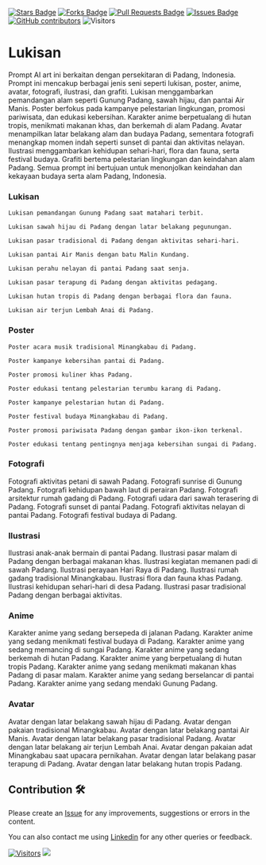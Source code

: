 <a href="https://github.com/drshahizan/Generative-AI-Playground/stargazers"><img src="https://img.shields.io/github/stars/drshahizan/Generative-AI-Playground" alt="Stars Badge"/></a>
<a href="https://github.com/drshahizan/Generative-AI-Playground/network/members"><img src="https://img.shields.io/github/forks/drshahizan/Generative-AI-Playground" alt="Forks Badge"/></a>
<a href="https://github.com/drshahizan/Generative-AI-Playground/pulls"><img src="https://img.shields.io/github/issues-pr/drshahizan/Generative-AI-Playground" alt="Pull Requests Badge"/></a>
<a href="https://github.com/drshahizan/Generative-AI-Playground"><img src="https://img.shields.io/github/issues/drshahizan/Generative-AI-Playground" alt="Issues Badge"/></a>
<a href="https://github.com/drshahizan/Generative-AI-Playground/graphs/contributors"><img alt="GitHub contributors" src="https://img.shields.io/github/contributors/drshahizan/Generative-AI-Playground?color=2b9348"></a>
![Visitors](https://api.visitorbadge.io/api/visitors?path=https%3A%2F%2Fgithub.com%2Fdrshahizan%2Generative-AI-Playground&labelColor=%23d9e3f0&countColor=%23697689&style=flat)


# Lukisan

Prompt AI art ini berkaitan dengan persekitaran di Padang, Indonesia. Prompt ini mencakup berbagai jenis seni seperti lukisan, poster, anime, avatar, fotografi, ilustrasi, dan grafiti. Lukisan menggambarkan pemandangan alam seperti Gunung Padang, sawah hijau, dan pantai Air Manis. Poster berfokus pada kampanye pelestarian lingkungan, promosi pariwisata, dan edukasi kebersihan. Karakter anime berpetualang di hutan tropis, menikmati makanan khas, dan berkemah di alam Padang. Avatar menampilkan latar belakang alam dan budaya Padang, sementara fotografi menangkap momen indah seperti sunset di pantai dan aktivitas nelayan. Ilustrasi menggambarkan kehidupan sehari-hari, flora dan fauna, serta festival budaya. Grafiti bertema pelestarian lingkungan dan keindahan alam Padang. Semua prompt ini bertujuan untuk menonjolkan keindahan dan kekayaan budaya serta alam Padang, Indonesia.

### Lukisan
```
Lukisan pemandangan Gunung Padang saat matahari terbit.
```

```
Lukisan sawah hijau di Padang dengan latar belakang pegunungan.
```

```
Lukisan pasar tradisional di Padang dengan aktivitas sehari-hari.
```

```
Lukisan pantai Air Manis dengan batu Malin Kundang.
```

```
Lukisan perahu nelayan di pantai Padang saat senja.
```

```
Lukisan pasar terapung di Padang dengan aktivitas pedagang.
```

```
Lukisan hutan tropis di Padang dengan berbagai flora dan fauna.
```

```
Lukisan air terjun Lembah Anai di Padang.
```


### Poster

```
Poster acara musik tradisional Minangkabau di Padang.
```

```
Poster kampanye kebersihan pantai di Padang.
```

```
Poster promosi kuliner khas Padang.
```

```
Poster edukasi tentang pelestarian terumbu karang di Padang.
```

```
Poster kampanye pelestarian hutan di Padang.
```

```
Poster festival budaya Minangkabau di Padang.
```

```
Poster promosi pariwisata Padang dengan gambar ikon-ikon terkenal.
```

```
Poster edukasi tentang pentingnya menjaga kebersihan sungai di Padang.
```

### Fotografi
Fotografi aktivitas petani di sawah Padang.
Fotografi sunrise di Gunung Padang.
Fotografi kehidupan bawah laut di perairan Padang.
Fotografi arsitektur rumah gadang di Padang.
Fotografi udara dari sawah terasering di Padang.
Fotografi sunset di pantai Padang.
Fotografi aktivitas nelayan di pantai Padang.
Fotografi festival budaya di Padang.

### Ilustrasi
Ilustrasi anak-anak bermain di pantai Padang.
Ilustrasi pasar malam di Padang dengan berbagai makanan khas.
Ilustrasi kegiatan memanen padi di sawah Padang.
Ilustrasi perayaan Hari Raya di Padang.
Ilustrasi rumah gadang tradisional Minangkabau.
Ilustrasi flora dan fauna khas Padang.
Ilustrasi kehidupan sehari-hari di desa Padang.
Ilustrasi pasar tradisional Padang dengan berbagai aktivitas.

### Anime
Karakter anime yang sedang bersepeda di jalanan Padang.
Karakter anime yang sedang menikmati festival budaya di Padang.
Karakter anime yang sedang memancing di sungai Padang.
Karakter anime yang sedang berkemah di hutan Padang.
Karakter anime yang berpetualang di hutan tropis Padang.
Karakter anime yang sedang menikmati makanan khas Padang di pasar malam.
Karakter anime yang sedang berselancar di pantai Padang.
Karakter anime yang sedang mendaki Gunung Padang.

### Avatar
Avatar dengan latar belakang sawah hijau di Padang.
Avatar dengan pakaian tradisional Minangkabau.
Avatar dengan latar belakang pantai Air Manis.
Avatar dengan latar belakang pasar tradisional Padang.
Avatar dengan latar belakang air terjun Lembah Anai.
Avatar dengan pakaian adat Minangkabau saat upacara pernikahan.
Avatar dengan latar belakang pasar terapung di Padang.
Avatar dengan latar belakang hutan tropis Padang.

## Contribution 🛠️
Please create an [Issue](https://github.com/drshahizan/ai-tools/issues) for any improvements, suggestions or errors in the content.

You can also contact me using [Linkedin](https://www.linkedin.com/in/drshahizan/) for any other queries or feedback.

[![Visitors](https://api.visitorbadge.io/api/visitors?path=https%3A%2F%2Fgithub.com%2Fdrshahizan&labelColor=%23697689&countColor=%23555555&style=plastic)](https://visitorbadge.io/status?path=https%3A%2F%2Fgithub.com%2Fdrshahizan)
![](https://hit.yhype.me/github/profile?user_id=81284918)

